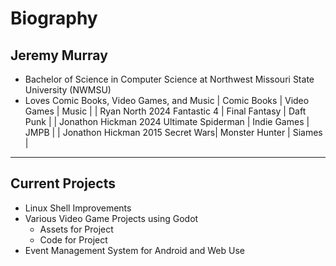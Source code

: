 # Biography
## Jeremy Murray

- Bachelor of Science in Computer Science at Northwest Missouri State University (NWMSU)
- Loves Comic Books, Video Games, and Music
| Comic Books | Video Games | Music |
| Ryan North 2024 Fantastic 4 | Final Fantasy | Daft Punk |
| Jonathon Hickman 2024 Ultimate Spiderman | Indie Games | JMPB |
| Jonathon Hickman 2015 Secret Wars| Monster Hunter | Siames | 
***
## Current Projects
- Linux Shell Improvements
- Various Video Game Projects using Godot
  - Assets for Project
  - Code for Project
- Event Management System for Android and Web Use
